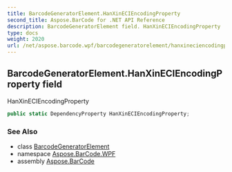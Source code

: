 ```yaml
---
title: BarcodeGeneratorElement.HanXinECIEncodingProperty
second_title: Aspose.BarCode for .NET API Reference
description: BarcodeGeneratorElement field. HanXinECIEncodingProperty
type: docs
weight: 2020
url: /net/aspose.barcode.wpf/barcodegeneratorelement/hanxineciencodingproperty/
---
```

## BarcodeGeneratorElement.HanXinECIEncodingProperty field

HanXinECIEncodingProperty

```csharp
public static DependencyProperty HanXinECIEncodingProperty;
```

### See Also

* class [BarcodeGeneratorElement](../)
* namespace [Aspose.BarCode.WPF](../../barcodegeneratorelement/)
* assembly [Aspose.BarCode](../../../)


